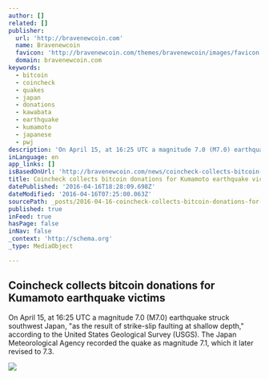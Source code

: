 ```yaml
---
author: []
related: []
publisher:
  url: 'http://bravenewcoin.com'
  name: Bravenewcoin
  favicon: 'http://bravenewcoin.com/themes/bravenewcoin/images/favicon.ico'
  domain: bravenewcoin.com
keywords:
  - bitcoin
  - coincheck
  - quakes
  - japan
  - donations
  - kawabata
  - earthquake
  - kumamoto
  - japanese
  - pwj
description: 'On April 15, at 16:25 UTC a magnitude 7.0 (M7.0) earthquake struck southwest Japan, "as the result of strike-slip faulting at shallow depth," according to the United States Geological Survey (USGS). The Japan Meteorological Agency recorded the quake as magnitude 7.1, which it later revised to 7.3.'
inLanguage: en
app_links: []
isBasedOnUrl: 'http://bravenewcoin.com/news/coincheck-collects-bitcoin-donations-for-kumamoto-earthquake-victims/'
title: Coincheck collects bitcoin donations for Kumamoto earthquake victims
datePublished: '2016-04-16T18:28:09.698Z'
dateModified: '2016-04-16T07:25:00.063Z'
sourcePath: _posts/2016-04-16-coincheck-collects-bitcoin-donations-for-kumamoto-earthquake.md
published: true
inFeed: true
hasPage: false
inNav: false
_context: 'http://schema.org'
_type: MediaObject

---
```

<article style=""><h1>Coincheck collects bitcoin donations for Kumamoto earthquake victims</h1><p>On April 15, at 16:25 UTC a magnitude 7.0 (M7.0) earthquake struck southwest Japan, "as the result of strike-slip faulting at shallow depth," according to the United States Geological Survey (USGS). The Japan Meteorological Agency recorded the quake as magnitude 7.1, which it later revised to 7.3.</p><img src="http://bravenewcoin.com/assets/Uploads/_resampled/CroppedImage400400-Japan-Quake-Cover.png" /></article>